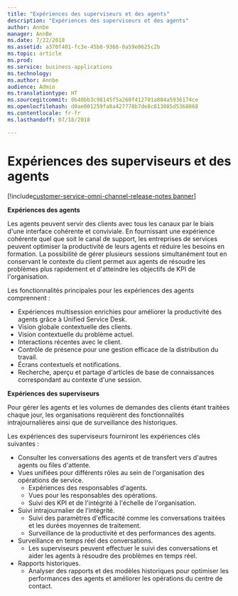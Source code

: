 ```yaml
---
title: "Expériences des superviseurs et des agents"
description: "Expériences des superviseurs et des agents"
author: Annbe
manager: AnnBe
ms.date: 7/22/2018
ms.assetid: a370f401-fc3e-45b8-9366-0a59e0625c2b
ms.topic: article
ms.prod: 
ms.service: business-applications
ms.technology: 
ms.author: Annbe
audience: Admin
ms.translationtype: HT
ms.sourcegitcommit: 0b40bb3c98145f5a260f412701a884a5936174ce
ms.openlocfilehash: d0ae001259fa8a427778b7de8c813085d5368868
ms.contentlocale: fr-fr
ms.lasthandoff: 07/18/2018

---
```


#  <a name="agent-and-supervisor-experiences"></a>Expériences des superviseurs et des agents

[!include[customer-service-omni-channel-release-notes banner](../../includes/customer-service-omni-channel-release-notes.md)]




**Expériences des agents**

Les agents peuvent servir des clients avec tous les canaux par le biais d'une interface cohérente et conviviale. En fournissant une expérience cohérente quel que soit le canal de support, les entreprises de services peuvent optimiser la productivité de leurs agents et réduire les besoins en formation. La possibilité de gérer plusieurs sessions simultanément tout en conservant le contexte du client permet aux agents de résoudre les problèmes plus rapidement et d'atteindre les objectifs de KPI de l'organisation.

Les fonctionnalités principales pour les expériences des agents comprennent :

-   Expériences multisession enrichies pour améliorer la productivité des agents grâce à Unified Service Desk.
-   Vision globale contextuelle des clients.
-   Vision contextuelle du problème actuel.
-   Interactions récentes avec le client.
-   Contrôle de présence pour une gestion efficace de la distribution du travail.
-   Écrans contextuels et notifications.
-   Recherche, aperçu et partage d'articles de base de connaissances correspondant au contexte d'une session.

**Expériences des superviseurs**

Pour gérer les agents et les volumes de demandes des clients étant traitées chaque jour, les organisations requièrent des fonctionnalités intrajournalières ainsi que de surveillance des historiques. 

Les expériences des superviseurs fourniront les expériences clés suivantes :

-   Consulter les conversations des agents et de transfert vers d'autres agents ou files d'attente. 
-   Vues unifiées pour différents rôles au sein de l'organisation des opérations de service.
    -   Expériences des responsables d'agents.
    -   Vues pour les responsables des opérations.
    -   Suivi des KPI et de l'intégrité à l'échelle de l'organisation.
-   Suivi intrajournalier de l'intégrité.
    -   Suivi des paramètres d'efficacité comme les conversations traitées et les durées moyennes de traitement.
    -   Surveillance de la productivité et des performances des agents.
-   Surveillance en temps réel des conversations.
    -   Les superviseurs peuvent effectuer le suivi des conversations et aider les agents à résoudre des problèmes en temps réel.
-   Rapports historiques.
    - Analyser des rapports et des modèles historiques pour optimiser les performances des agents et améliorer les opérations du centre de contact.

